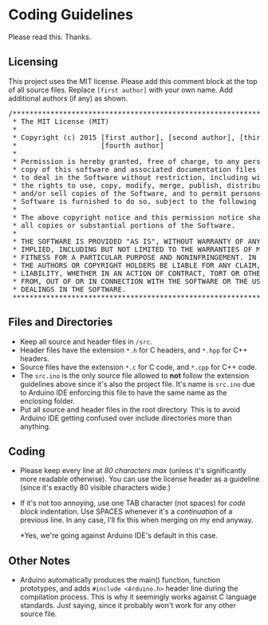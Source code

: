 Coding Guidelines
=================
Please read this. Thanks.

Licensing
---------
This project uses the MIT license. Please add this comment block at the top
of all source files. Replace <code>[first author]</code> with your own name.
Add additional authors (if any) as shown.

<pre>
/******************************************************************************
 * The MIT License (MIT)                                                      *
 *                                                                            *
 * Copyright (c) 2015 [first author], [second author], [third author],        *
 *                    [fourth author]                                         *
 *                                                                            *
 * Permission is hereby granted, free of charge, to any person obtaining a    *
 * copy of this software and associated documentation files (the "Software"), *
 * to deal in the Software without restriction, including without limitation  *
 * the rights to use, copy, modify, merge, publish, distribute, sublicense,   *
 * and/or sell copies of the Software, and to permit persons to whom the      *
 * Software is furnished to do so, subject to the following conditions:       *
 *                                                                            *
 * The above copyright notice and this permission notice shall be included in *
 * all copies or substantial portions of the Software.                        *
 *                                                                            *
 * THE SOFTWARE IS PROVIDED "AS IS", WITHOUT WARRANTY OF ANY KIND, EXPRESS OR *
 * IMPLIED, INCLUDING BUT NOT LIMITED TO THE WARRANTIES OF MERCHANTABILITY,   *
 * FITNESS FOR A PARTICULAR PURPOSE AND NONINFRINGEMENT. IN NO EVENT SHALL    *
 * THE AUTHORS OR COPYRIGHT HOLDERS BE LIABLE FOR ANY CLAIM, DAMAGES OR OTHER *
 * LIABILITY, WHETHER IN AN ACTION OF CONTRACT, TORT OR OTHERWISE, ARISING    *
 * FROM, OUT OF OR IN CONNECTION WITH THE SOFTWARE OR THE USE OR OTHER        *
 * DEALINGS IN THE SOFTWARE.                                                  *
 ******************************************************************************/
</pre>

Files and Directories
---------------------
- Keep all source and header files in <code>/src</code>.
- Header files have the extension <code>&ast;.h</code> for C headers, and
  <code>&ast;.hpp</code> for C++ headers.
- Source files have the extension <code>&ast;.c</code> for C code, and
  <code>&ast;.cpp</code> for C++ code.
- The <code>src.ino</code> is the only source file allowed to **not** follow the
  extension guidelines above since it's also the project file. It's name is
  <code>src.ino</code> due to Arduino IDE enforcing this file to have the same
  name as the enclosing folder.
- Put all source and header files in the root directory. This is to avoid
  Arduino IDE getting confused over include directories more than anything.

Coding
------
- Please keep every line at *80 characters max* (unless it's significantly more
  readable otherwise). You can use the license header as a guideline (since it's
  exactly 80 visible characters wide.)
- If it's not too annoying, use one TAB character (not spaces) for *code block*
  indentation. Use SPACES whenever it's a *continuation* of a previous line.
  In any case, I'll fix this when merging on my end anyway.

  &ast;Yes, we're going against Arduino IDE's default in this case.

Other Notes
-----------
- Arduino automatically produces the main() function, function prototypes, and
  adds <code>#include &lt;Arduino.h&gt;</code> header line during the
  compilation process. This is why it seemingly works against C language
  standards. Just saying, since it probably won't work for any other source
  file.
